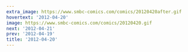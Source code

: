 ```yaml
---
extra_image: https://www.smbc-comics.com/comics/20120420after.gif
hovertext: '2012-04-20'
image: https://www.smbc-comics.com/comics/20120420.gif
next: '2012-04-21'
prev: '2012-04-19'
title: '2012-04-20'
---
```

